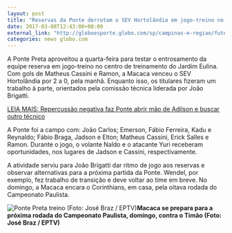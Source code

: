 ```yaml
---
layout: post
title: "Reservas da Ponte derrotam o SEV Hortolândia em jogo-treino no Eulina"
date: 2017-03-08T12:43:00+00:00
external_link: "http://globoesporte.globo.com/sp/campinas-e-regiao/futebol/times/ponte-preta/noticia/2017/03/reservas-da-ponte-derrotam-o-sev-hortolandia-em-jogo-treino-no-eulina.html"
categories: news globo.com
---
```

A Ponte Preta aproveitou a quarta-feira para testar o entrosamento da equipe reserva em jogo-treino no centro de treinamento do Jardim Eulina. Com gols de Matheus Cassini e Ramon, a Macaca venceu o SEV Hortolândia por 2 a 0, pela manhã. Enquanto isso, os titulares fizeram um trabalho à parte, orientados pela comissão técnica liderada por João Brigatti.

[LEIA MAIS:&nbsp;Repercussão negativa faz Ponte abrir mão de Adilson e buscar outro técnico](http://globoesporte.globo.com/sp/campinas-e-regiao/futebol/times/ponte-preta/noticia/2017/03/repercussao-negativa-faz-ponte-abrir-mao-de-adilson-e-buscar-outro-tecnico.html)

A Ponte foi a campo com:&nbsp;João Carlos; Emerson, Fábio Ferreira, Kadu e Reynaldo; Fábio Braga, Jadson e Elton; Matheus Cassini, Erick Salles e Ramon. Durante o jogo, o volante Naldo e o atacante Yuri receberam oportunidades, nos lugares de Jadson e Cassini, respectivamente.

A atividade serviu para João Brigatti dar ritmo de jogo aos reservas e observar alternativas para a próxima partida da Ponte. Wendel, por exemplo, fez trabalho de transição e deve voltar ao time em breve. No domingo, a Macaca encara o Corinthians, em casa, pela oitava rodada do Campeonato Paulista.&nbsp;

 ![Ponte Preta treino (Foto: José Braz / EPTV)](http://s2.glbimg.com/bJTAeBs05QmYOHmBrOxqUQKBgAQ=/0x37:950x588/690x400/s.glbimg.com/es/ge/f/original/2017/03/08/ponte1.jpg "Ponte Preta treino (Foto: José Braz / EPTV)")**Macaca se prepara para a próxima rodada do Campeonato Paulista, domingo, contra o Timão (Foto: José Braz / EPTV)**

